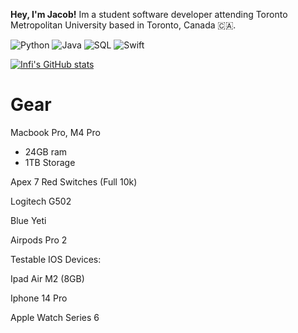 **Hey, I'm Jacob!** Im a student software developer attending Toronto Metropolitan University based in Toronto, Canada 🇨🇦. 

![Python](https://img.shields.io/badge/-Python-000?&logo=Python)
![Java](https://img.shields.io/badge/-Java-000?&logo=Java&logoColor=007396)
![SQL](https://img.shields.io/badge/-SQL-000?&logo=MySQL)
![Swift](https://img.shields.io/badge/-Swift-000?&logo=Swift)

[![Infi's GitHub stats](https://github-readme-stats.vercel.app/api?username=jacobamobin&count_private=true&show_icons=true&theme=midnight-purple)](https://github.com/AidanTheBandit/github-readme-stats)

# Gear
Macbook Pro, M4 Pro
- 24GB ram
- 1TB Storage

Apex 7 Red Switches (Full 10k)

Logitech G502

Blue Yeti

Airpods Pro 2


Testable IOS Devices:

Ipad Air M2 (8GB)

Iphone 14 Pro

Apple Watch Series 6

